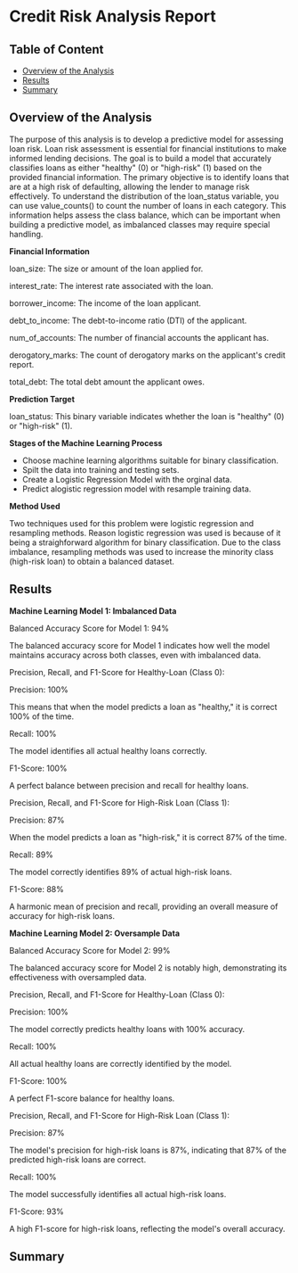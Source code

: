 # Credit Risk Analysis Report

## Table of Content
- [Overview of the Analysis](#overview-of-the-analysis)
- [Results](#results)
- [Summary](#summary)

## Overview of the Analysis

The purpose of this analysis is to develop a predictive model for assessing loan risk. Loan risk assessment is essential for financial institutions to make informed lending decisions. The goal is to build a model that accurately classifies loans as either "healthy" (0) or "high-risk" (1) based on the provided financial information. The primary objective is to identify loans that are at a high risk of defaulting, allowing the lender to manage risk effectively. To understand the distribution of the loan_status variable, you can use value_counts() to count the number of loans in each category. This information helps assess the class balance, which can be important when building a predictive model, as imbalanced classes may require special handling.

**Financial Information**

loan_size: The size or amount of the loan applied for.


interest_rate: The interest rate associated with the loan.


borrower_income: The income of the loan applicant.


debt_to_income: The debt-to-income ratio (DTI) of the applicant.


num_of_accounts: The number of financial accounts the applicant has.


derogatory_marks: The count of derogatory marks on the applicant's credit report.


total_debt: The total debt amount the applicant owes.


**Prediction Target**

loan_status: This binary variable indicates whether the loan is "healthy" (0) or "high-risk" (1).

**Stages of the Machine Learning Process**

- Choose machine learning algorithms suitable for binary classification.
- Spilt the data into training and testing sets.
- Create a Logistic Regression Model with the orginal data.
- Predict alogistic regression model with resample training data.

**Method Used**

Two techniques used for this problem were logistic regression and resampling methods. Reason logistic regression was used is because of it being a straighforward algorithm for binary classification. Due to the class imbalance, resampling methods was used to increase the minority class (high-risk loan) to obtain a balanced dataset. 

## Results

**Machine Learning Model 1: Imbalanced Data**

Balanced Accuracy Score for Model 1: 94%

The balanced accuracy score for Model 1 indicates how well the model maintains accuracy across both classes, even with imbalanced data.

Precision, Recall, and F1-Score for Healthy-Loan (Class 0):

Precision: 100%

This means that when the model predicts a loan as "healthy," it is correct 100% of the time.

Recall: 100%

The model identifies all actual healthy loans correctly.

F1-Score: 100%

A perfect balance between precision and recall for healthy loans.

Precision, Recall, and F1-Score for High-Risk Loan (Class 1):

Precision: 87%

When the model predicts a loan as "high-risk," it is correct 87% of the time.

Recall: 89%

The model correctly identifies 89% of actual high-risk loans.

F1-Score: 88%

A harmonic mean of precision and recall, providing an overall measure of accuracy for high-risk loans.

**Machine Learning Model 2: Oversample Data**

Balanced Accuracy Score for Model 2: 99%

The balanced accuracy score for Model 2 is notably high, demonstrating its effectiveness with oversampled data.

Precision, Recall, and F1-Score for Healthy-Loan (Class 0):

Precision: 100%

The model correctly predicts healthy loans with 100% accuracy.

Recall: 100%

All actual healthy loans are correctly identified by the model.

F1-Score: 100%

A perfect F1-score balance for healthy loans.

Precision, Recall, and F1-Score for High-Risk Loan (Class 1):

Precision: 87%

The model's precision for high-risk loans is 87%, indicating that 87% of the predicted high-risk loans are correct.

Recall: 100%

The model successfully identifies all actual high-risk loans.

F1-Score: 93%

A high F1-score for high-risk loans, reflecting the model's overall accuracy.

## Summary
